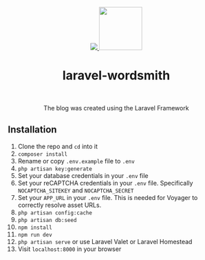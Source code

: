 <p align="center">
    <a href="https://laravel.com/" target="_blank">
        <img src="https://laravel.com/assets/img/components/logo-laravel.svg">
    </a>
    <a href="https://wordsmith.slavapleshkov.com/" target="_blank">
        <img src="https://wordsmith.slavapleshkov.com/images/logo.svg" height="100px">
    </a>
    <h1 align="center">laravel-wordsmith</h1>
    <br>
</p>
<p align="center">The blog was created using the Laravel Framework</p>

## Installation

1. Clone the repo and `cd` into it
1. `composer install`
1. Rename or copy `.env.example` file to `.env`
1. `php artisan key:generate`
1. Set your database credentials in your `.env` file
1. Set your reCAPTCHA credentials in your `.env` file. Specifically `NOCAPTCHA_SITEKEY` and `NOCAPTCHA_SECRET`
1. Set your `APP_URL` in your `.env` file. This is needed for Voyager to correctly resolve asset URLs.
1. `php artisan config:cache`
1. `php artisan db:seed`
1. `npm install`
1. `npm run dev`
1. `php artisan serve` or use Laravel Valet or Laravel Homestead
1. Visit `localhost:8000` in your browser
